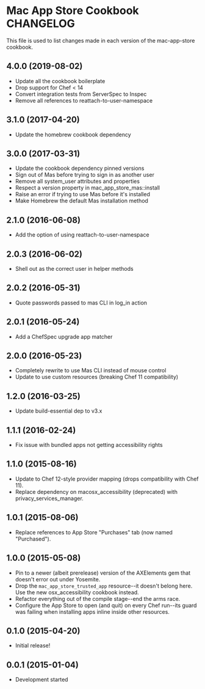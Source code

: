 # Mac App Store Cookbook CHANGELOG

This file is used to list changes made in each version of the mac-app-store cookbook.

## 4.0.0 (2019-08-02)

- Update all the cookbook boilerplate
- Drop support for Chef < 14
- Convert integration tests from ServerSpec to Inspec
- Remove all references to reattach-to-user-namespace

## 3.1.0 (2017-04-20)

- Update the homebrew cookbook dependency

## 3.0.0 (2017-03-31)

- Update the cookbook dependency pinned versions
- Sign out of Mas before trying to sign in as another user
- Remove all system_user attributes and properties
- Respect a version property in mac_app_store_mas::install
- Raise an error if trying to use Mas before it's installed
- Make Homebrew the default Mas installation method

## 2.1.0 (2016-06-08)

- Add the option of using reattach-to-user-namespace

## 2.0.3 (2016-06-02)

- Shell out as the correct user in helper methods

## 2.0.2 (2016-05-31)

- Quote passwords passed to mas CLI in log_in action

## 2.0.1 (2016-05-24)

- Add a ChefSpec upgrade app matcher

## 2.0.0 (2016-05-23)

- Completely rewrite to use Mas CLI instead of mouse control
- Update to use custom resources (breaking Chef 11 compatibility)

## 1.2.0 (2016-03-25)

- Update build-essential dep to v3.x

## 1.1.1 (2016-02-24)

- Fix issue with bundled apps not getting accessibility rights

## 1.1.0 (2015-08-16)

- Update to Chef 12-style provider mapping (drops compatibility with Chef 11).
- Replace dependency on macosx_accessibility (deprecated) with privacy_services_manager.

## 1.0.1 (2015-08-06)

- Replace references to App Store "Purchases" tab (now named "Purchased").

## 1.0.0 (2015-05-08)

- Pin to a newer (albeit prerelease) version of the AXElements gem that doesn't error out under Yosemite.
- Drop the `mac_app_store_trusted_app` resource--it doesn't belong here. Use the new osx_accessibility cookbook instead.
- Refactor everything out of the compile stage--end the arms race.
- Configure the App Store to open (and quit) on every Chef run--its guard was failing when installing apps inline inside other resources.

## 0.1.0 (2015-04-20)

- Initial release!

## 0.0.1 (2015-01-04)

- Development started
